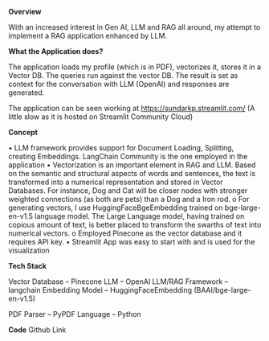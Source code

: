 
**Overview**

With an increased interest in Gen AI, LLM and RAG all around, my attempt to implement a RAG application enhanced by LLM. 

**What the Application does?**

The application loads my profile (which is in PDF), vectorizes it, stores it in a Vector DB. The queries run against the vector DB. The result is set as context for the conversation with LLM (OpenAI) and responses are generated.  

The application can be seen working at https://sundarkp.streamlit.com/ (A little slow as it is hosted on Streamlit Community Cloud)


  
**Concept** 

•	LLM framework provides support for Document Loading, Splitting, creating Embeddings. LangChain Community is the one employed in the application
•	Vectorization is an important element in RAG and LLM. Based on the semantic and structural aspects of words and sentences, the text is transformed into a numerical representation and stored in Vector Databases. For instance, Dog and Cat will be closer nodes with stronger weighted connections (as both are pets) than a Dog and a Iron rod. 
o	For generating vectors, I use HuggingFaceBgeEmbedding trained on bge-large-en-v1.5 language model. The Large Language model, having trained on copious amount of text, is better placed to transform the swarths of text into numerical vectors. 
o	Employed Pinecone as the vector database and it requires API key. 
•	Streamlit App was easy to start with and is used for the visualization


**Tech Stack**

Vector Database – Pinecone
LLM – OpenAI
LLM/RAG Framework – langchain
Embedding Model – HuggingFaceEmbedding (BAAI/bge-large-en-v1.5)

PDF Parser – PyPDF
Language – Python

**Code**
Github Link

